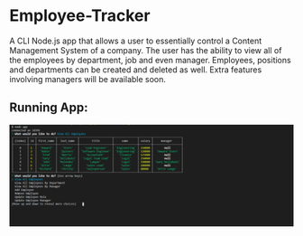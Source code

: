 # Employee-Tracker

A CLI Node.js app that allows a user to essentially control a Content Management System of a company. The user has the ability to view all of the employees by department, job and even manager. Employees, positions and departments can be created and deleted as well. Extra features involving managers will be available soon. 

## Running App:

![Screenshot of the running app](./Assets/Images/screenshot.png)